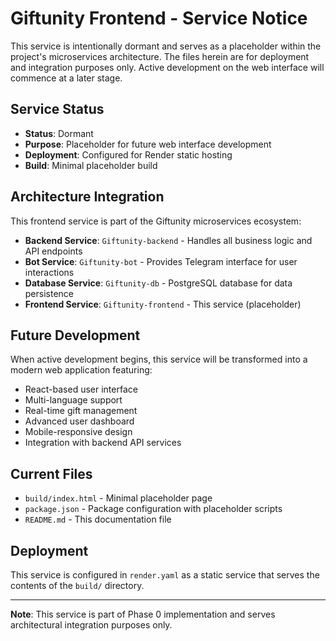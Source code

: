 # Giftunity Frontend - Service Notice

This service is intentionally dormant and serves as a placeholder within the project's microservices architecture. The files herein are for deployment and integration purposes only. Active development on the web interface will commence at a later stage.

## Service Status

- **Status**: Dormant
- **Purpose**: Placeholder for future web interface development
- **Deployment**: Configured for Render static hosting
- **Build**: Minimal placeholder build

## Architecture Integration

This frontend service is part of the Giftunity microservices ecosystem:

- **Backend Service**: `Giftunity-backend` - Handles all business logic and API endpoints
- **Bot Service**: `Giftunity-bot` - Provides Telegram interface for user interactions
- **Database Service**: `Giftunity-db` - PostgreSQL database for data persistence
- **Frontend Service**: `Giftunity-frontend` - This service (placeholder)

## Future Development

When active development begins, this service will be transformed into a modern web application featuring:

- React-based user interface
- Multi-language support
- Real-time gift management
- Advanced user dashboard
- Mobile-responsive design
- Integration with backend API services

## Current Files

- `build/index.html` - Minimal placeholder page
- `package.json` - Package configuration with placeholder scripts
- `README.md` - This documentation file

## Deployment

This service is configured in `render.yaml` as a static service that serves the contents of the `build/` directory.

---

**Note**: This service is part of Phase 0 implementation and serves architectural integration purposes only.